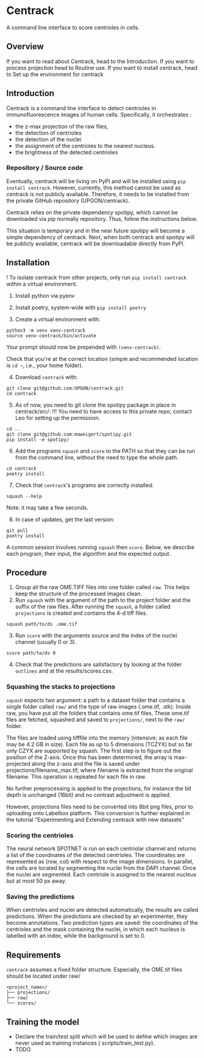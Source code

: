 # Centrack

A command line interface to score centrioles in cells.

## Overview

If you want to read about Centrack, head to the Introduction.
If you want to process projection head to Routine use.
If you want to install centrack, head to Set up the environment for centrack

## Introduction

Centrack is a command line interface to detect centrioles in immunofluorescence images of human cells.
Specifically, it orchestrates :

- the z-max projection of the raw files,
- the detection of centrioles
- the detection of the nuclei
- the assignment of the centrioles to the nearest nucleus.
- the brightness of the detected centrioles

### Repository / Source code

Eventually, centrack will be living on PyPI and will be installed using `pip install centrack`.
However, currently, this method cannot be used as centrack is not publicly available.
Therefore, it needs to be installed from the private GitHub repository (UPGON/centrack).

Centrack relies on the private dependency spotipy, which cannot be downloaded via pip normally repository. Thus, follow
the instructions below.

This situation is temporary and in the near future spotipy will become a
simple dependency of centrack.
Next, when both centrack and spotipy will be publicly available, centrack will be downloadable directly from PyPI.

## Installation

! To isolate centrack from other projects, only run `pip install centrack`
within a virtual environment.

1. Install python via pyenv
2. Install poetry, system-wide with `pip install poetry`

3. Create a virtual environment with:

```shell
python3 -m venv venv-centrack
source venv-centrack/bin/activate
```

Your prompt should now be prepended with `(venv-centrack)`.

Check that you're at the correct location (simple and recommended location
is `cd ~`, i.e., your home folder).

4. Download `centrack` with:

```shell
git clone git@github.com:UPGON/centrack.git
cd centrack
```

5. As of now, you need to git clone the spotipy package in place in centrack/src/:
   !!! You need to have access to this private repo; contact Leo for setting up the permission.

```shell
cd ..
git clone git@github.com:maweigert/spotipy.git
pip install -e spotipy/
```

6. Add the programs `squash` and `score` to the PATH so that they can be run from
   the command line, without the need to type the whole path.

```shell
cd centrack
poetry install
```

7. Check that `centrack`'s programs are correctly installed:

```shell
squash --help
```

Note: it may take a few seconds.

8. In case of updates, get the last version:

```shell
git pull
poetry install
```

A common session involves running `squash` then `score`. Below, we
describe each program, their input, the algorithm and the expected output.

## Procedure

1. Group all the raw OME.TIFF files into one folder called `raw`. This helps keep the structure of the processed images
   clean.
2. Run `squash` with the argument of the path to the project folder and the suffix of the raw files. After running
   the `squash`, a folder
   called `projections` is created and contains the 4-d tiff files.

```shell
squash path/to/ds .ome.tif
```

3. Run `score` with the arguments source and the index of the nuclei channel (usually 0 or 3).

```shell
score path/to/ds 0
```

4. Check that the predictions are satisfactory by looking at the folder `outlines` and at the results/scores.csv.

### Squashing the stacks to projections

`squash` expects two argument: a path to a dataset folder that contains a single folder
called `raw/` and the type of raw images (.ome.tif, .stk). Inside raw, you have put all the folders that contains
ome.tif
files. These ome.tif files are fetched, squashed and saved to `projections/`, next to the `raw/` folder.

The files are loaded using tifffile into the memory (intensive; as each file may
be 4.2 GB in size). Each file as up to 5 dimensions (TCZYX) but so far only
CZYX are supported by squash. The first step is to figure out the position
of the Z-axis. Once this has been determined, the array is max-projected
along the z-axis and the file is saved under projections/filename_max.tif,
where filename is extracted from the original filename. This operation is
repeated for each file in raw.

No further preprocessing is applied to the projections, for instance the bit
depth is unchanged (16bit) and no contrast adjustment is applied.

However, projections files need to be converted into 8bit png files,
prior to uploading onto Labelbox platform. This conversion is further explained in the tutorial "Experimenting and
Extending centrack with new datasets"

### Scoring the centrioles

The neural network SPOTNET is run on each centriolar channel and returns a list of the coordinates of the detected
centrioles. The coordinates are represented as (row, col) with respect to the image dimensions.
In parallel, the cells are located by segmenting the nuclei from the DAPI channel. Once the nuclei are segmented. Each
centriole is assigned to the nearest nucleus but at most 50 px away.

### Saving the predictions

When centrioles and nuclei are detected automatically, the results are called predictions. When the predictions are
checked by an experimenter, they become annotations.
Two prediction types are saved: the coordinates of the centrioles and the mask containing the nuclei, in which each
nucleus is labelled with an index, while the background is set to 0.

## Requirements

`centrack` assumes a fixed folder structure.
Especially, the OME.tif files should be located under raw/

```text
<project_name>/
├── projections/
├── raw/
└── scores/
```

## Training the model

- Declare the train/test split which will be used to define which images are never used as training instances (
  scripts/train_test.py).
- TODO
